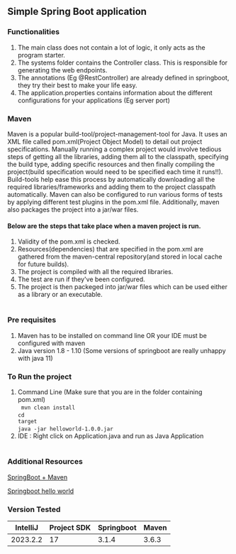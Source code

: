 ## Simple Spring Boot application

### Functionalities
1. The main class does not contain a lot of logic, it only acts as the program starter.
2. The systems folder contains the Controller class. This is responsible for generating the web endpoints.
3. The annotations (Eg @RestController) are already defined in springboot, they try their best to make your life easy.
4. The application.properties contains information about the different configurations for your applications (Eg server port)

### Maven

Maven is a popular build-tool/project-management-tool for Java. It uses an XML file called pom.xml(Project Object Model) to detail out project specifications.
Manually running a complex project would involve tedious steps of getting all the libraries, adding them all to the classpath, specifying the build type, adding specific
resources and then finally compiling the project(build specification would need to be specified each time it runs!!). Build-tools help ease this process by automatically
downloading all the required libraries/frameworks and adding them to the project classpath automatically. Maven can also be configured to run various forms of tests by 
applying different test plugins in the pom.xml file. Additionally, maven also packages the project into a jar/war files.

#### Below are the steps that take place when a maven project is run.

1. Validity of the pom.xml is checked.
2. Resources(dependencies) that are specified in the pom.xml are gathered from the maven-central repository(and stored in local cache for future builds).
3. The project is compiled with all the required libraries.
4. The test are run if they've been configured.
5. The project is then packeged into jar/war files which can be used either as a library or an executable.

#

### Pre requisites

1. Maven has to be installed on command line OR your IDE must be configured with maven
2. Java version 1.8 - 1.10 (Some versions of springboot are really unhappy with java 11)

### To Run the project 
1. Command Line (Make sure that you are in the folder containing pom.xml)</br>
<code> mvn clean install</code></br>
<code>cd target</code></br>
<code>java -jar helloworld-1.0.0.jar</code>
2. IDE : Right click on Application.java and run as Java Application

#

### Additional Resources

[SpringBoot + Maven](https://www.bogotobogo.com/Java/tutorials/Spring-Boot/Spring-Boot-HelloWorld-with-Maven.php)

[Springboot hello world](https://spring.io/guides/gs/spring-boot/)

### Version Tested

|IntelliJ  | Project SDK | Springboot | Maven |
|----------|-------------|------------|-------|
|2023.2.2  |     17      | 3.1.4      | 3.6.3 |